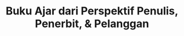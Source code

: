 ---
layout:   certificate
title:    "Buku Ajar dari Perspektif Penulis, Penerbit, & Pelanggan"
slug:     fik02
category: seminar
issuer:   "Fakultas Industri Kreatif Universitas Telkom"
---